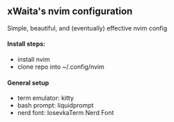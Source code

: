 ## xWaita's nvim configuration
Simple, beautiful, and (eventually) effective nvim config

#### Install steps: 
- install nvim
- clone repo into ~/.config/nvim

#### General setup
- term emulator: kitty
- bash prompt: liquidprompt
- nerd font: IosevkaTerm Nerd Font
